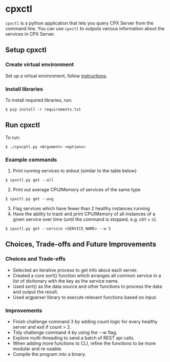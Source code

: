# cpxctl

```cpxctl``` is a python application that lets you query CPX Server from the command line. You can use ```cpxctl``` to outputs various information about the services in CPX Server.

## Setup cpxctl
### Create virtual environment
Set up a virtual environment, follow [instructions](https://docs.python.org/3/library/venv.html).

### Install libraries
To install required libraries, run:
```
$ pip install -r requirements.txt
```
## Run cpxctl
To run:
```
$ ./cpxcptl.py <Argument> <options>
```
### Example commands
1. Print running services to stdout (similar to the table below) 
```
$ cpxctl.py get --all
```
2. Print out average CPU/Memory of services of the same type
```
$ cpxctl.py get --avg
```
3. Flag services which have fewer than 2 healthy instances running 
4. Have the ability to track and print CPU/Memory of all instances of a given service over
time (until the command is stopped, e.g. ctrl + c).
```
$ cpxctl.py get --service <SERVICE_NAME> --w 5
```

## Choices, Trade-offs and Future Improvements

### Choices and Trade-offs
- Selected an iterative process to get info about each server.
- Created a core sort() function which arranges all common service in a list of dictionary with the key as the service name.
- Used sort() as the data source and other functions to process the data and output the result.
- Used argparser library to execute relevant functions based on input.

### Improvements
- Finish challenge command 3 by adding count logic for every healthy server and exit if count > 2. 
- Tidy challenge command 4 by using the --w flag.
- Explore multi-threading to send a batch of REST api calls.
- When adding more functions to CLI, refine the functions to be more modular and re-usable.
- Compile the program into a binary.
